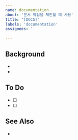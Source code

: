 ```yaml
---
name: documentation
about: '문서 작업을 제안할 때 사용'
title: "[DOCS]"
labels: 'documentation'
assignees: ''

---
```


## Background
-
-

## To Do
- [ ] 
- [ ]

## See Also
-
